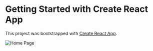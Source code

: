 # Getting Started with Create React App

This project was bootstrapped with [Create React App](https://github.com/facebook/create-react-app).

![Home Page](https://repository-images.githubusercontent.com/393151801/70f0184c-dc36-47f9-b4aa-fc9029942764)
